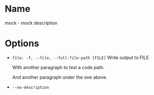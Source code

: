# Name

mock - mock description

# Options

* `file: -f, --file, --full-file-path [FILE]` Write output to FILE
    
    With another paragraph to test a code path.

    And another paragraph under the one above.
* `--no-description`
